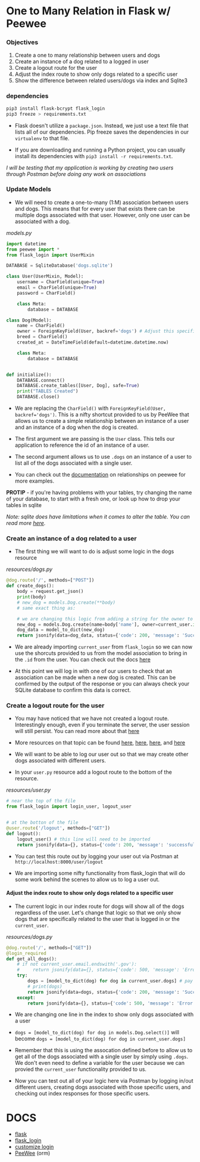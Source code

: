 # One to Many Relation in Flask w/ Peewee

### Objectives

1.  Create a one to many relationship between users and dogs
2.  Create an instance of a dog related to a logged in user
3.  Create a logout route for the user
4.  Adjust the index route to show only dogs related to a specific user
5.  Show the difference between related users/dogs via index and Sqlite3


### dependencies

```bash
pip3 install flask-bcrypt flask_login
pip3 freeze > requirements.txt
```

- Flask doesn't utilize a `package.json`. Instead, we just use a text file that lists all of our dependencies. Pip freeze saves the dependencies in our `virtualenv` to that file.

-  If you are downloading and running a Python project, you can usually install its dependencies with `pip3 install -r requirements.txt`.

_I will be testing that my application is working by creating two users through Postman before doing any work on associations_

### Update Models
- We will need to create a one-to-many (1:M) association between users and dogs.  This means that for every user that exists there can be multiple dogs associated with that user.  However, only one user can be associated with a dog.

*models.py*
```python
import datetime
from peewee import *
from flask_login import UserMixin

DATABASE = SqliteDatabase('dogs.sqlite')

class User(UserMixin, Model):
    username = CharField(unique=True)
    email = CharField(unique=True)
    password = CharField()

    class Meta:
        database = DATABASE

class Dog(Model):
    name = CharField()
    owner = ForeignKeyField(User, backref='dogs') # Adjust this specific line to create a relationship between a dog and a user
    breed = CharField()
    created_at = DateTimeField(default=datetime.datetime.now)

    class Meta:
        database = DATABASE


def initialize():
    DATABASE.connect()
    DATABASE.create_tables([User, Dog], safe=True)
    print("TABLES Created")
    DATABASE.close()

```

-  We are replacing the `CharField()` with `ForeignKeyField(User, backref='dogs')`. This is a nifty shortcut provided to us by PeeWee that allows us to create a simple relationship between an instance of a user and an instance of a dog when the dog is created.

-  The first argument we are passing is the `User` class.  This tells our application to reference the id of an instance of a user.

-  The second argument allows us to use `.dogs` on an instance of a user to list all of the dogs associated with a single user.

-  You can check out the [documentation](http://docs.peewee-orm.com/en/latest/peewee/example.html#models) on relationships on peewee for more examples.

**PROTIP** - if you're having problems with your tables, try changing the name of your database, to start with a fresh one, or look up how to drop your tables in sqlite

_Note: sqlite does have limitations when it comes to alter the table.  You can read more [here](https://www.sqlite.org/lang_altertable.html)._


### Create an instance of a dog related to a user
-  The first thing we will want to do is adjust some logic in the dogs resource

*resources/dogs.py*
```python
@dog.route('/', methods=["POST"])
def create_dogs():
    body = request.get_json()
    print(body)
    # new_dog = models.Dog.create(**body)
    # same exact thing as:

    # we are changing this logic from adding a string for the owner to referencing the current_user.id
    new_dog = models.Dog.create(name=body['name'], owner=current_user.id, breed=body['breed'])
    dog_data = model_to_dict(new_dog)
    return jsonify(data=dog_data, status={'code': 200, 'message': 'Success'})
```

-  We are already importing `current_user` from `flask_login` so we can now use the shorcuts provided to us from the model association to bring in the `.id` from the user.  You can check out the docs [here](https://flask-login.readthedocs.io/en/latest/#flask_login.current_user)

-  At this point we will log in with one of our users to check that an association can be made when a new dog is created.  This can be confirmed by the output of the response or you can always check your SQLite database to confirm this data is correct.



### Create a logout route for the user
-  You may have noticed that we have not created a logout route.  Interestingly enough, even if you terminate the server, the user session will still persist.  You can read more about that [here](https://flask.palletsprojects.com/en/1.1.x/api/#sessions)

-  More resources on that topic can be found [here](https://flask-login.readthedocs.io/en/latest/#remember-me), [here](https://flask-login.readthedocs.io/en/latest/#fresh-logins), [here](https://flask-login.readthedocs.io/en/latest/#fresh-logins), and [here](https://flask-login.readthedocs.io/en/latest/#fresh-logins)

-  We will want to be able to log our user out so that we may create other dogs associated with different users.

-  In your `user.py` resource add a logout route to the bottom of the resource.

*resources/user.py*
```python
# near the top of the file
from flask_login import login_user, logout_user


# at the botton of the file
@user.route('/logout', methods=["GET"])
def logout():
    logout_user() # this line will need to be imported
    return jsonify(data={}, status={'code': 200, 'message': 'successful logout'})
```

-  You can test this route out by logging your user out via Postman at `http://localhost:8000/user/logout`

-  We are importing some nifty functionality from flask_login that will do some work behind the scenes to allow us to log a user out.


#### Adjust the index route to show only dogs related to a specific user

-  The current logic in our index route for dogs will show all of the dogs regardless of the user.  Let's change that logic so that we only show dogs that are specifically related to the user that is logged in or the `current_user`.

*resources/dogs.py*
```python
@dog.route('/', methods=["GET"])
@login_required
def get_all_dogs():
    # if not current_user.email.endswith('.gov'):
    #     return jsonify(data={}, status={'code': 500, 'message': 'Error getting resources'})
    try:
        dogs = [model_to_dict(dog) for dog in current_user.dogs] # pay attention to this line
        # print(dogs)
        return jsonify(data=dogs, status={'code': 200, 'message': 'Success'})
    except:
        return jsonify(data={}, status={'code': 500, 'message': 'Error getting resources'})
```

-  We are changing one line in the index to show only dogs associated with a user

-  `dogs = [model_to_dict(dog) for dog in models.Dog.select()]` will become `dogs = [model_to_dict(dog) for dog in current_user.dogs]`

-  Remember that this is using the assocation defined before to allow us to get all of the dogs associated with a single user by simply using `.dogs`.  We don't even need to define a variable for the user because we can provied the `current_user` functionality provided to us.

-  Now you can test out all of your logic here via Postman by logging in/out different users, creating dogs associated with those specific users, and checking out index responses for those specific users.

# DOCS

- [flask](https://flask.palletsprojects.com/en/1.0.x/)
- [flask_login](https://flask-login.readthedocs.io/en/latest/#flask_login.current_user)
- [customize login](https://flask-login.readthedocs.io/en/latest/#customizing-the-login-process)
- [PeeWee](http://docs.peewee-orm.com/en/latest/) (orm)
